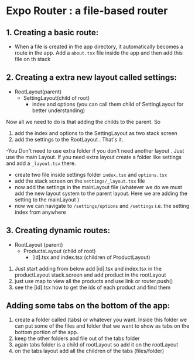 # Expo Router : a file-based router

## 1. Creating a basic route:

- When a file is created in the app directory, it automatically becomes a route in the app. Add a `about.tsx` file inside the app and then add this file on th stack

## 2. Creating a extra new layout called settings:

- RootLayout(parent)
  - SettingLayout(child of root)
    - index and options (you can call them child of SettingLayout for better understanding)

Now all we need to do is that adding the childs to the parent. So

1. add the index and options to the SettingLayout as two stack screen
2. add the settings to the RootLayout . That's it.

-You Don't need to use extra folder if you don't need another layout . Just use the main Layout. If you need extra layout create a folder like settings and add a `_layout.tsx` there.

- create two file inside settings folder `index.tsx` and `options.tsx`
- add the stack screen on the `settings/_layout.tsx` file
- now add the settings in the mainLayout file (whatever we do we must add the new layout system to the parent layout. Here we are adding the setting to the mainLayout )
- now we can navigate to `/settings/options` and `/settings` i.e. the setting index from anywhere

## 3. Creating dynamic routes:

- RootLayout (parent)
  - ProductsLayout (child of root)
    - [id].tsx and index.tsx (children of ProductLayout)

1. Just start adding from below add [id].tsx and index.tsx in the productLayout stack.screen and add product in the rootLayout
2. just use map to view all the products and use link or router.push()
3. see the [id].tsx how to get the ids of each product and find them

## Adding some tabs on the bottom of the app:

1. create a folder called (tabs) or whatever you want. Inside this folder we can put some of the files and folder that we want to show as tabs on the bottom portion of the app.
2. keep the other folders and file out of the tabs folder
3. again tabs folder is a child of rootLayout so add it on the rootLayout
4. on the tabs layout add all the children of the tabs (files/folder)
